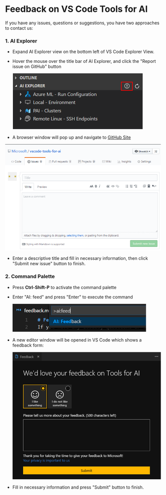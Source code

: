 # Feedback on VS Code Tools for AI
If you have any issues, questions or suggestions, you have two approaches to contact us:

### 1. AI Explorer

- Expand AI Explorer view on the bottom left of VS Code Explorer View.
- Hover the mouse over the title bar of AI Explorer, and click the "Report issue on GitHub" button

  ![ai-explorer](/docs/media/feedback/ai-explorer.png)

-  A browser window will pop up and navigate to [GitHub Site](https://github.com/Microsoft/vscode-tools-for-ai/issues/new)

  ![github-new-issue](/docs/media/feedback/github-new-issue.png)

- Enter a descriptive title and fill in necessary information, then click "Submit new issue" button to finish.

### 2. Command Palette

- Press **Ctrl-Shift-P** to activate the command palette
- Enter "AI: feed" and press "Enter" to execute the command

  ![github-new-issue](/docs/media/feedback/command-ai-feed.png)

- A new editor window will be opened in VS Code which shows a feedback form:

  ![github-new-issue](/docs/media/feedback/ai-feedback-form.png)

- Fill in necessary information and press "Submit" button to finish.